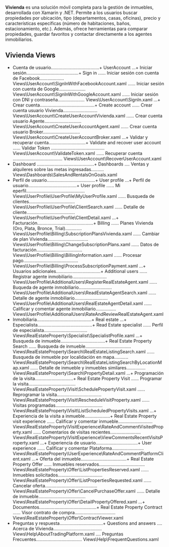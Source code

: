 <b>Vivienda</b> es una solución móvil completa para la gestión de inmuebles, desarrollada con Xamarin y .NET. Permite a los usuarios buscar propiedades por ubicación, tipo (departamentos, casas, oficinas), precio y características específicas (número de habitaciones, baños, estacionamiento, etc.). Además, ofrece herramientas para comparar propiedades, guardar favoritos y contactar directamente a los agentes inmobiliarios.

## Vivienda Views

+ Cuenta de usuario......................................+ UserAccount 
...+ Iniciar sesión.........................................+ Sign in
...... Iniciar sesión con cuenta de Facebook................... Views\UserAccount\SignInWithFacebookAccount.xaml
...... Iniciar sesión con cuenta de Google..................... Views\UserAccount\SignInWithGoogleAccount.xaml
...... Iniciar sesión con DNI y contraseña..................... Views\UserAccount\SignIn.xaml
...+ Crear cuenta...........................................+ Create account
...... Crear cuenta usuario Vivienda........................... Views\UserAccount\CreateUserAccountVivienda.xaml
...... Crear cuenta usuario Agente............................. Views\UserAccount\CreateUserAccountAgent.xaml
...... Crear cuenta usuario Broker............................. Views\UserAccount\CreateUserAccountBroker.xaml
...+ Validar y recuperar cuenta.............................+ Validate and recover user account
...... Validar Token .......................................... Views\UserAccount\ValidateToken.xaml
...... Recuperar cuenta ....................................... Views\UserAccount\RecoverUserAccount.xaml
+ Dashboard .............................................+ Dashboards
.... Ventas y alquileres sobre las metas ingresadas.......... Views\Dashboards\SalesAndRentalsOnGoals.xaml
+ Perfil de usuario......................................+ User profile
...+ Perfil de usuario......................................+ User profile
...... Mi eperfil.............................................. Views\UserProfile\UserProfile\MyUserProfile.xaml
...... Busqueda de clientes.................................... Views\UserProfile\UserProfile\ClientSearch.xaml
...... Detalle de cliente...................................... Views\UserProfile\UserProfile\ClientDetail.xaml
...+ Facturación............................................+ Billing
...... Planes Vivienda (Oro, Plata, Bronce, Trial)............. Views\UserProfile\Billing\SubscriptionPlansVivienda.xaml
...... Cambiar de plan Vivienda................................ Views\UserProfile\Billing\ChangeSubscriptionPlans.xaml
...... Datos de facturación.................................... Views\UserProfile\Billing\BillingInformation.xaml
...... Procesar pago........................................... Views\UserProfile\Billing\ProcessSubscriptionPayment.xaml
...+ Usuarios adicionales...................................+ Additional users
...... Registrar agente inmobiliario........................... Views\UserProfile\AdditionalUsers\RegisterRealEstateAgent.xaml
...... Buqueda de agente inmobiliario.......................... Views\UserProfile\AdditionalUsers\ReadEstateAgentSearch.xaml
...... Detalle de agente inmobiliario.......................... Views\UserProfile\AdditionalUsers\RealEstateAgentDetail.xaml
...... Calificar y comentar agente inmobiliario................ Views\UserProfile\AdditionalUsers\RateAndReviewRealEstateAgent.xaml
+ Inmobiliaria...........................................+ Real estate
...+ Especialista...........................................+ Read Estate specialist
...... Perfil de especialista.................................. Views\RealEstateProperty\Specialist\SpecialistProfile.xaml
...+ Busqueda de inmueble...................................+ Real Estate Property Search
...... Busqueda de inmueble.................................... Views\RealEstateProperty\Search\RealEstateListingSearch.xaml
...... Busqueda de inmueble por localidación en mapa........... Views\RealEstateProperty\Search\RealEstateListingSearchByLocationMap.xaml
...... Detalle de inmueble y inmuebles similares............... Views\RealEstateProperty\Search\PropertyDetail.xaml
...+ Programación de la visita..............................+ Real Estate Property Visit
...... Programar la visita..................................... Views\RealEstateProperty\Visit\SchedulePropertyVisit.xaml
...... Reprogramar la visita................................... Views\RealEstateProperty\Visit\RescheduleVisitProperty.xaml
...... Visitas programadas..................................... Views\RealEstateProperty\Visit\ListScheduledPropertyVisits.xaml
...+ Experiencia de la visita a inmueble....................+ Real Estate Property visit experience
...... Calificar y comentar inmueble........................... Views\RealEstateProperty\VisitExperience\RateAndCommentVisitedProperty.xaml
...... Comentarios de visitas recientes........................ Views\RealEstateProperty\VisitExperience\ViewCommentsRecentVisitsProperty.xaml
...+ Experiencia de usuario.................................+ User experience
...... Calificar y comentar Plataforma......................... Views\RealEstateProperty\UserExperience\RateAndCommentPlatformClient.xaml
...+ Oferta del inmueble....................................+ Real Estate Property Offer
...... Inmuebles reservados.................................... Views\RealEstateProperty\Offer\ListPropertiesReserved.xaml
...... Inmuebles solicitados................................... Views\RealEstateProperty\Offer\ListPropertiesRequested.xaml
...... Cancelar oferta......................................... Views\RealEstateProperty\Offer\CancelPurchaseOffer.xaml
...... Detalle de inmueble..................................... Views\RealEstateProperty\Offer\DetailPropertyOffered.xaml
...+ Documentos.............................................+ Real Estate Property Contract
...... Visor contrato de compra................................ Views\RealEstateProperty\Offer\ContractViewer.xaml
+ Preguntas y respuesta..................................+ Questions and answers
.... Acerca de Vivienda...................................... Views\Help\AboutTradingPlatform.xaml
.... Preguntas Frecuentes.................................... Views\Help\FrequentQuestions.xaml

